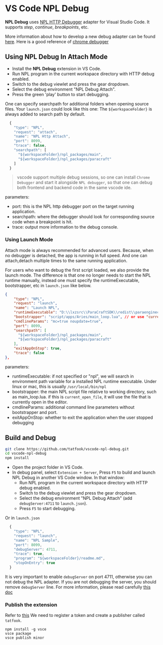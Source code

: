 # VS Code NPL Debug

**NPL Debug** uses [NPL HTTP Debugger](https://github.com/LiXizhi/NPLRuntime/wiki/DebugAndLog) adapter for Visual Studio Code.
It supports *step*, *continue*, *breakpoints*, etc.

More information about how to develop a new debug adapter can be found
[here](https://code.visualstudio.com/docs/extensions/example-debuggers). Here is a good reference of [chrome debugger](https://github.com/Microsoft/vscode-chrome-debug-core/blob/master/src/chrome/chromeDebugAdapter.ts)

## Using NPL Debug In Attach Mode

* Install the **NPL Debug** extension in VS Code.
* Run NPL program in the current workspace directory with HTTP debug enabled.
* Switch to the debug viewlet and press the gear dropdown.
* Select the debug environment "NPL Debug Attach".
* Press the green 'play' button to start debugging.

One can specify searchpath for additional folders when opening source files. Your `launch.json` could look like this one:
The `${workspaceFolder}` is always added to search path by default.
```js
  {
    "type": "NPL",
    "request": "attach",
    "name": "NPL Http Attach",
    "port": 8099,
    "trace": false,
    "searchpath": [
      "${workspaceFolder}/npl_packages/main",
      "${workspaceFolder}/npl_packages/paracraft"
    ]
  }
```

> vscode support multiple debug sessions, so one can install `Chrome Debugger` and start it alongside `NPL debugger`,
so that one can debug both frontend and backend code in the same vscode ide.

parameters:
- port: this is the NPL http debugger port on the target running application.
- searchpath: where the debugger should look for corresponding source code when a breakpoint is hit.
- trace: output more information to the debug console.

### Using Launch Mode
Attach mode is always recommended for advanced users. Because, when no debugger is detached, the app is running in full speed. And one can attach,detach multiple times to the same running application.

For users who want to debug the first script loaded, we also provide the launch mode. The difference is that one no longer needs to start the NPL runtime manually, instead one must specify the runtimeExecutable, bootstrapper, etc in `launch.json` like below.

```json
{
    "type": "NPL",
    "request": "launch",
    "name": "Launch NPL",
    "runtimeExecutable": "D:\\lxzsrc\\ParaCraftSDK\\redist\\paraengineclient.exe",
    "bootstrapper": "script/apps/Aries/main_loop.lua", // or use "current_open_file"
    "cmdlineParams": "mc=true noupdate=true",
    "port": 8099,
    "searchpath": [
      "${workspaceFolder}/npl_packages/main",
      "${workspaceFolder}/npl_packages/paracraft"
    ],
    "exitAppOnStop": true,
    "trace": false
},
```

parameters:
- runtimeExecutable: if not specified or "npl", we will search in environment path variable for a installed NPL runtime executable. Under linux or mac, this is usually `/usr/local/bin/npl`
- bootstrapper: the main NPL script file relative to working directory, such as main_loop.lua. if this is `current_open_file`, it will use the file that is currently open in the editor.
- cmdlineParams: additional command line parameters without bootstrapper and port.
- exitAppOnStop: whether to exit the application when the user stopped debugging

## Build and Debug

```bash
git clone https://github.com/tatfook/vscode-npl-debug.git
cd vscode-npl-debug
npm install
```

* Open the project folder in VS Code.
* In debug panel, select `Extension + Server`,  Press `F5` to build and launch NPL Debug in another VS Code window. In that window:
  * Run NPL program in the current workspace directory with HTTP debug enabled.
  * Switch to the debug viewlet and press the gear dropdown.
  * Select the debug environment "NPL Debug Attach" (add `debugServer:4711` to `launch.json`).
  * Press `F5` to start debugging.

Or in `launch.json`
```js
  {
    "type": "NPL",
    "request": "launch",
    "name": "NPL Sample",
    "port": 8099,
    "debugServer": 4711,
    "trace": true,
    "program": "${workspaceFolder}/readme.md",
    "stopOnEntry": true
  }
```
It is very important to enable `debugServer` on port 4711, otherwise you can not debug the NPL adapter.
If you are not debugging the server, you should remove `debugServer` line.
For more information, please read carefully [this doc](https://code.visualstudio.com/docs/extensions/example-debuggers)

### Publish the extension
Refer to [this](https://code.visualstudio.com/docs/extensions/publish-extension)
We need to register a token and create a publisher called `tatfook`.
```
npm install -g vsce
vsce package
vsce publish minor
```